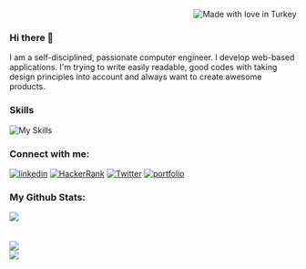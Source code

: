  <p align=end><img src="https://madewithlove.now.sh/tr?heart=true&colorB=%23ff0019" alt="Made with love in Turkey"></p>
 
### Hi there 👋

I am a self-disciplined, passionate computer engineer. I develop web-based applications. I'm trying to write easily readable, good codes with taking design principles into account and always want to create awesome products.

### Skills
![My Skills](https://skillicons.dev/icons?i=c,cpp,java,go,spring,maven,gradle,hibernate,postgres,mongo,firebase,redis,kubernetes,docker,heroku,aws,gcp,js,html,css,bootstrap,react,redux,vue&perline=8&theme=light)

### Connect with me:
[![linkedin](https://img.shields.io/badge/linkedin-0A66C2?style=for-the-badge&logo=linkedin&logoColor=white)](https://www.linkedin.com/in/sena-atak%C3%B6%C5%9Fker-3a79b0235/)
[![HackerRank](https://img.shields.io/badge/-Hackerrank-2EC866?style=for-the-badge&logo=HackerRank&logoColor=white)](https://www.hackerrank.com/darkphoenixq)
[![Twitter](https://img.shields.io/badge/twitter-%231DA1F2.svg?style=for-the-badge&logo=Twitter&logoColor=white)](https://twitter.com/SenaAtakosker)
[![portfolio](https://img.shields.io/badge/Gmail-D14836?style=for-the-badge&logo=gmail&logoColor=white)](mailto:senaatakosker@gmail.com)


### My Github Stats:

<div>
  <a href="https://github-readme-stats.vercel.app/api/top-langs/?username=SwishSwishBish&langs_count=7&hide=php&theme=react&hide_border=true&bg_color=0D1117">
  <img align="left" src="https://github-readme-stats.vercel.app/api/top-langs/?username=SwishSwishBish&langs_count=7&hide=php&theme=react&hide_border=true&bg_color=0D1117" />
</a>
<br/><br/><br/>
<a href="https://visitorbadge.io/status?path=https%3A%2F%2Fgithub.com%2FSwishSwishBish"><img src="https://api.visitorbadge.io/api/visitors?path=https%3A%2F%2Fgithub.com%2FSwishSwishBish&label=VISITORS&labelColor=%230d1117&countColor=%2353bad6" /></a>
</div>
<a href="https://github-readme-stats.vercel.app/api?username=SwishSwishBish&theme=react&hide_border=true&bg_color=0D1117">
  <img  align="left" src="https://github-readme-stats.vercel.app/api?username=SwishSwishBish&count_private=true&show_icons=true&theme=react&hide_border=true&bg_color=0D1117" />
</a>
</div>
